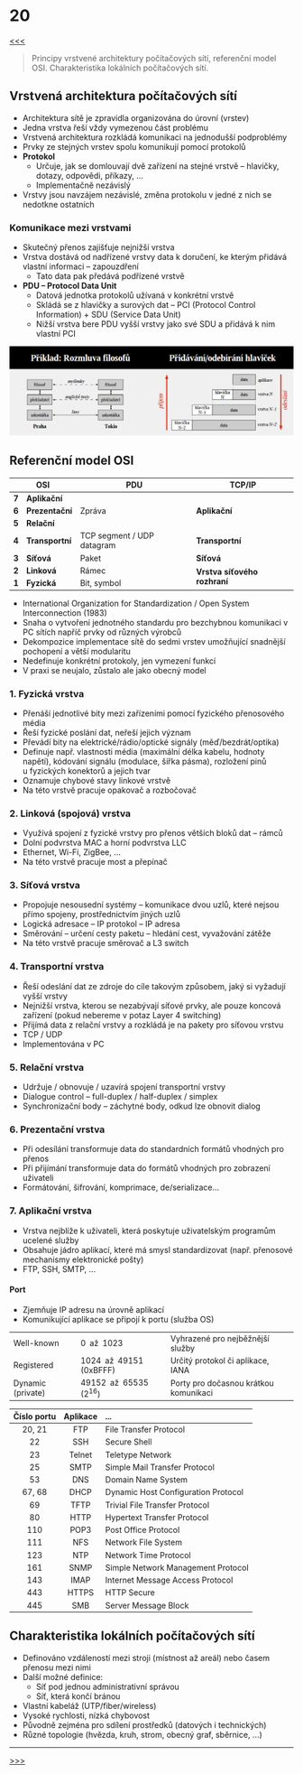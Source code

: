 # 20

[<<<](./19.MD)
> Principy vrstvené architektury počítačových sítí, referenční model OSI. Charakteristika lokálních počítačových sítí.

## Vrstvená architektura počítačových sítí

* Architektura sítě je zpravidla organizována do úrovní (vrstev)
* Jedna vrstva řeší vždy vymezenou část problému
* Vrstvená architektura rozkládá komunikaci na jednodušší podproblémy
* Prvky ze stejných vrstev spolu komunikují pomocí protokolů
* __Protokol__
  * Určuje, jak se domlouvají dvě zařízení na stejné vrstvě – hlavičky, dotazy, odpovědi, příkazy, ...
  * Implementačně nezávislý
* Vrstvy jsou navzájem nezávislé, změna protokolu v jedné z nich se nedotkne ostatních

### Komunikace mezi vrstvami

* Skutečný přenos zajišťuje nejnižší vrstva
* Vrstva dostává od nadřízené vrstvy data k doručení, ke kterým přidává vlastní informaci – zapouzdření
  * Tato data pak předává podřízené vrstvě
* __PDU – Protocol Data Unit__
  * Datová jednotka protokolů užívaná v konkrétní vrstvě
  * Skládá se z hlavičky a surových dat – PCI (Protocol Control Information) + SDU (Service Data Unit)
  * Nižší vrstva bere PDU vyšší vrstvy jako své SDU a přidává k nim vlastní PCI

![Vrstvená architektura PC sítí](./MG/20_01.png)

## Referenční model OSI

<table>
    <thead>
        <tr><th colspan=2>OSI</th><th>PDU</th><th>TCP/IP</th></tr>
    </thead>
    <tbody>
        <tr><td><b>7</b></td><td><b>Aplikační</b></td><td rowspan=3>Zpráva</td><td rowspan=3><b>Aplikační</b></td></tr>
        <tr><td><b>6</b></td><td><b>Prezentační</b></td></tr>
        <tr><td><b>5</b></td><td><b>Relační</b></td></tr>
        <tr><td><b>4</b></td><td><b>Transportní</b></td><td>TCP segment / UDP datagram</td><td><b>Transportní</b></td></tr>
        <tr><td><b>3</b></td><td><b>Síťová</b></td><td>Paket</td><td><b>Síťová</b></td></tr>
        <tr><td><b>2</b></td><td><b>Linková</b></td><td>Rámec</td><td rowspan=2><b>Vrstva síťového rozhraní</b></td></tr>
        <tr><td><b>1</b></td><td><b>Fyzická</b></td><td>Bit, symbol</td></tr>
    </tbody>
</table>

* International Organization for Standardization / Open System Interconnection (1983)
* Snaha o vytvoření jednotného standardu pro bezchybnou komunikaci v PC sítích napříč prvky od různých výrobců
* Dekompozice implementace sítě do sedmi vrstev umožňující snadnější pochopení a větší modularitu
* Nedefinuje konkrétní protokoly, jen vymezení funkcí
* V praxi se neujalo, zůstalo ale jako obecný model

### 1. Fyzická vrstva

* Přenáší jednotlivé bity mezi zařízeními pomocí fyzického přenosového média
* Řeší fyzické poslání dat, neřeší jejich význam
* Převádí bity na elektrické/rádio/optické signály (měď/bezdrát/optika)
* Definuje např. vlastnosti média (maximální délka kabelu, hodnoty napětí), kódování signálu (modulace, šířka pásma), rozložení pinů u&nbsp;fyzických konektorů a jejich tvar
* Oznamuje chybové stavy linkové vrstvě
* Na této vrstvě pracuje opakovač a rozbočovač

### 2. Linková (spojová) vrstva

* Využívá spojení z fyzické vrstvy pro přenos větších bloků dat – rámců
* Dolní podvrstva MAC a horní podvrstva LLC
* Ethernet, Wi-Fi, ZigBee, ...
* Na této vrstvě pracuje most a přepínač

### 3. Síťová vrstva

* Propojuje nesousední systémy – komunikace dvou uzlů, které nejsou přímo spojeny, prostřednictvím jiných uzlů
* Logická adresace – IP protokol – IP adresa
* Směrování – určení cesty paketu – hledání cest, vyvažování zátěže
* Na této vrstvě pracuje směrovač a L3 switch

### 4. Transportní vrstva

* Řeší odeslání dat ze zdroje do cíle takovým způsobem, jaký si vyžadují vyšší vrstvy
* Nejnižší vrstva, kterou se nezabývají síťové prvky, ale pouze koncová zařízení (pokud nebereme v potaz Layer 4 switching)
* Přijímá data z relační vrstvy a rozkládá je na pakety pro síťovou vrstvu
* TCP / UDP
* Implementována v PC

### 5. Relační vrstva

* Udržuje / obnovuje / uzavírá spojení transportní vrstvy
* Dialogue control – full-duplex / half-duplex / simplex
* Synchronizační body – záchytné body, odkud lze obnovit dialog

### 6. Prezentační vrstva

* Při odesílání transformuje data do standardních formátů vhodných pro přenos
* Při přijímání transformuje data do formátů vhodných pro zobrazení uživateli
* Formátování, šifrování, komprimace, de/serializace...

### 7. Aplikační vrstva

* Vrstva nejblíže k uživateli, která poskytuje uživatelským programům ucelené služby
* Obsahuje jádro aplikací, které má smysl standardizovat (např. přenosové mechanismy elektronické pošty)
* FTP, SSH, SMTP, ...

#### Port

* Zjemňuje IP adresu na úrovně aplikací
* Komunikující aplikace se připojí k portu (služba OS)

<table>
    <tr><td>Well-known</td><td>0&ensp;až&ensp;1023</td><td>Vyhrazené pro nejběžnější služby</td></tr>
    <td>Registered</td><td>1024&ensp;až&ensp;49151 (0xBFFF)</td><td>Určitý protokol či aplikace, IANA</td></tr>
    <td>Dynamic (private)</td><td>49152&ensp;až&ensp;65535 (2<sup>16</sup>)</td><td>Porty pro dočasnou krátkou komunikaci</td></tr>
</table>

Číslo portu | Aplikace | ...
:-: | :-: | :--
20, 21 | FTP | File Transfer Protocol
22 | SSH | Secure Shell
23 | Telnet | Teletype Network
25 | SMTP | Simple Mail Transfer Protocol
53 | DNS | Domain Name System
67, 68 | DHCP | Dynamic Host Configuration Protocol
69 | TFTP | Trivial File Transfer Protocol
80 | HTTP | Hypertext Transfer Protocol
110 | POP3 | Post Office Protocol
111 | NFS | Network File System
123 | NTP | Network Time Protocol
161 | SNMP | Simple Network Management Protocol
143 | IMAP | Internet Message Access Protocol
443 | HTTPS | HTTP Secure
445 | SMB | Server Message Block

## Charakteristika lokálních počítačových sítí

* Definováno vzdáleností mezi stroji (místnost až areál) nebo časem přenosu mezi nimi
* Další možné definice:
  * Síť pod jednou administrativní správou
  * Síť, která končí bránou
* Vlastní kabeláž (UTP/fiber/wireless)
* Vysoké rychlosti, nízká chybovost
* Původně zejména pro sdílení prostředků (datových i technických)
* Různé topologie (hvězda, kruh, strom, obecný graf, sběrnice, ...)

---
[>>>](./21.MD)
